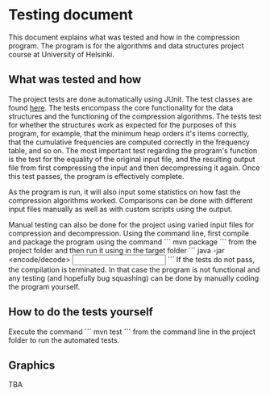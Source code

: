 # Testing document

This document explains what was tested and how in the compression program. The program is for the algorithms and data structures project course at University of Helsinki. 

## What was tested and how

The project tests are done automatically using JUnit. The test classes are found [here](https://github.com/duckling747/Compressiontron/tree/master/entropy-compressor/src/test/java). The tests encompass the core functionality for the data structures and the functioning of the compression algorithms. The tests test for whether the structures work as expected for the purposes of this program, for example, that the minimum heap orders it's items correctly, that the cumulative frequencies are computed correctly in the frequency table, and so on. The most important test regarding the program's function is the test for the equality of the original input file, and the resulting output file from first compressing the input and then decompressing it again. Once this test passes, the program is effectively complete. 

As the program is run, it will also input some statistics on how fast the compression algorithms worked. Comparisons can be done with different input files manually as well as with custom scripts using the output. 

Manual testing can also be done for the project using varied input files for compression and decompression. Using the command line, first compile and package the program using the command
´´´
mvn package
´´´
from the project folder and then run it using in the target folder
´´´
java -jar <coding> <encode/decode> <input file>
´´´
If the tests do not pass, the compilation is terminated. In that case the program is not functional and any testing (and hopefully bug squashing) can be done by manually coding the program yourself.

## How to do the tests yourself

Execute the command
´´´
mvn test
´´´
from the command line in the project folder to run the automated tests. 

## Graphics

TBA
